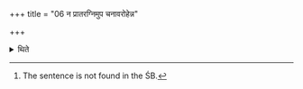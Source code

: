 +++
title = "06 न प्रातरग्निमुप चनावरोहेन्न"

+++

<details><summary>थिते</summary>

6. “In the morning he should not come down towards the fires, he should not even consider himself as one who has established fires”[^1] —this is the view of the Vājasaneyaka( school).  


[^1]: The sentence is not found in the ŚB.
</details>
